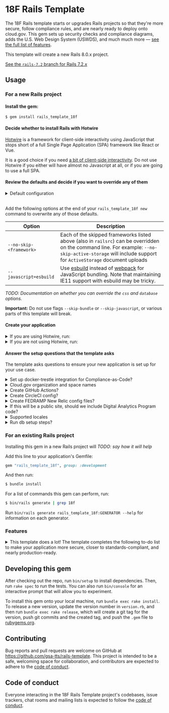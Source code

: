18F Rails Template
============================
The 18F Rails template starts or upgrades Rails projects so that they're more secure, follow compliance rules, and are nearly ready to deploy onto cloud.gov. This gem sets up security checks and compliance diagrams, adds the U.S. Web Design System (USWDS), and much much more — [see the full list of features](#features).

This template will create a new Rails 8.0.x project.

[See the `rails-7.2` branch for Rails 7.2.x](https://github.com/gsa-tts/rails-template/tree/rails-7.2)

## Usage

### For a new Rails project

#### Install the gem:
```
$ gem install rails_template_18f
```

#### Decide whether to install Rails with Hotwire

[Hotwire](hotwire) is a framework for client-side interactivity using JavaScript that stops short of a full Single Page Application (SPA) framework like React or Vue.

It is a good choice if you need [a bit of client-side interactivity][aBitOfJS]. Do not use Hotwire if you either will have almost no Javascript at all, or if you are going to use a full SPA.

#### Review the defaults and decide if you want to override any of them

<details><summary>Default configuration</summary>

```sh
--skip-active-storage   # Don't include ActiveStorage for document upload
--skip-action-text      # Don't include ActionText libraries for WYSIWYG editing
--skip-action-cable     # Don't include ActionCable websocket implementation
--skip-action-mailbox   # Don't include inbound email
--skip-hotwire          # Don't include Hotwire JS library
--skip-docker           # Don't include Dockerfile meant for production use
--skip-test             # Skip built-in test framework. (We include RSpec)
--javascript=webpack    # Use webpack for JS bundling
--css=postcss           # Use the PostCSS framework for bundling CSS
--template=template.rb  # Add additional configuration from template.rb
--database=postgresql   # Use a PostgreSQL database
--skip-rubocop          # Skip rubocop integration in favor of Standard Ruby
--skip-ci               # Skip github actions in favor of our CI generators
--skip-kamal            # Skip kamal deployment system
--skip-thruster         # Skip thruster reverse proxy
--skip-solid            # Skip solid cache,queue,websocket additions
```

If you are using Hotwire, then `--skip-hotwire` and `--skip-action-cable` are automatically removed from this list, as they are required for the Hotwire functionality.
</details>
<br />

Add the following options at the end of your `rails_template_18f new` command to overwrite any of those defaults.

| Option | Description |
|--------|-------------|
| `--no-skip-<framework>` | Each of the skipped frameworks listed above (also in `railsrc`) can be overridden on the command line. For example: `--no-skip-active-storage` will include support for `ActiveStorage` document uploads |
| `--javascript=esbuild` | Use [esbuild](https://esbuild.github.io/) instead of [webpack](https://webpack.js.org/) for JavaScript bundling. Note that maintaining IE11 support with esbuild may be tricky. |

_TODO: Documentation on whether you can override the `css` and `database` options._

**Important:** Do not use flags `--skip-bundle` or `--skip-javascript`, or various parts of this template will break.

#### Create your application

<details><summary>If you are using Hotwire, run:</summary>

```
$ rails_template_18f new <project name> --hotwire ADDITIONAL_CONFIG_OPTIONS
```
</details>

<details><summary>If you are not using Hotwire, run:</summary>

```
$ rails_template_18f new <project name> ADDITIONAL_CONFIG_OPTIONS
```
</details>

#### Answer the setup questions that the template asks

The template asks questions to ensure your new application is set up for your use case.

<details><summary>Set up docker-trestle integration for Compliance-as-Code?</summary>

Answer `y` to integrate with [docker-trestle](https://github.com/gsa-tts/docker-trestle) for creating compliance documents in markdown and [OSCAL](https://pages.nist.gov/OSCAL/).

Follow up questions if you answer `y`:
* "Set up compliance documents as a git submodule?" Answer `y` if you want compliance documents to be stored in a separate git repository and linked to your app as a submodule. Answer `n` to have documents checked directly into your code repo.
  * If you answer `y`, you'll need to provide the address of the compliance repository.
* "Run compliance checks with auditree?" Answer `y` if you want to integrate with [auditree](https://github.com/gsa-tts/auditree-devtools) for automated compliance checks.
</details>

<details><summary>Cloud.gov organization and space names</summary>

Provide your cloud.gov organization and space names for use in terraform and deploy scripts.
</details>

<details><summary>Create GitHub Actions?</summary>

Answer `y` to create Github Actions workflows for running tests, scans, and deploys. Also configures Dependabot.
</details>

<details><summary>Create CircleCI config?</summary>

Answer `y` to create a CircleCI workflow for running tests, scans, and deploys.
</details>

<details><summary>Create FEDRAMP New Relic config files?</summary>

Answer `y` to create a default New Relic config that can speak to the Government-flavored New Relic instance, including updating Content Security Policy headers so that browser metrics can be collected.
</details>

<details><summary>If this will be a public site, should we include Digital Analytics Program code?</summary>

Answer `y` to set up an integration with DAP.
</details>

<details><summary>Supported locales</summary>

Answer `y` for any languages that should be supported out of the box. Translations are supplied for the usa-banner. You will still be responsible for translating any application content.
</details>

<details><summary>Run db setup steps?</summary>

Answer `y` to run `rake db:create && rake db:migrate` as part of the app setup. PostgreSQL must be running or this will fail.
</details>

### For an existing Rails project

Installing this gem in a new Rails project will _TODO: say how it will help_

Add this line to your application's Gemfile:

```ruby
gem "rails_template_18f", group: :development
```

And then run:

```sh
$ bundle install
```

For a list of commands this gem can perform, run:

```sh
$ bin/rails generate | grep 18f
```

Run `bin/rails generate rails_template_18f:GENERATOR --help` for information on each generator.

### Features

<details><summary>This template does a lot! The template completes the following to-do list to make your application more secure, closer to standards-compliant, and nearly production-ready.</summary>

1. Create a better default `README`
1. Copy `CONTRIBUTING.md` and `LICENSE.md` from the [18F Open Source Policy repo](https://github.com/18F/open-source-policy/)
1. Create a "near-production" `ci` Rails environment, used for running a11y and security scans
1. Create a "near-production" `staging` Rails environment, used for cloud.gov staging environment, with a "TEST SITE" warning banner
1. Create a `.nvmrc` file for specifying the NodeJS version in use
1. Set up `pa11y-ci` for a11y scanning
1. Set up `OWASP ZAP` dynamic security scanning
1. Include `secure_headers` gem and configure CSP header to get OWASP passing by default
1. Install and configure [brakeman](https://rubygems.org/gems/brakeman) for static security scanning
1. Install `bundler-audit` and set up `bundle:audit` rake task for Ruby dependency security scans
1. Set up `yarn:audit` rake task for JavaScript dependency security scans
1. Install [Standard Ruby](https://github.com/testdouble/standard) for Ruby linting
1. Install [rspec](https://rubygems.org/gems/rspec-rails) for unit testing
1. Install [dotenv](https://rubygems.org/gems/dotenv-rails) for local configuration
1. Setup Rails credential diffing
1. Create a separate production credentials file.
1. Create a `pre-commit` hook that can be used to automatically run ruby linter & terraform format
1. Setup USWDS via postcss
1. Setup webpack with `.browserslistrc` from USWDS
1. Update `app/views/layouts/application.html.erb` to pass the `pa11y-ci` scan and include the USWDS Banner
1. Create a `PagesController` and root route
1. Create boundary and logical data model compliance diagrams
1. Create terraform modules supporting staging & production cloud.gov spaces for infrastructure and app deployment
1. Optionally run the `rake db:create` and `rake db:migrate` setup steps
1. Optionally integrate with https://github.com/GSA-TTS/docker-trestle
1. Optionally integrate with https://github.com/GSA-TTS/auditree-devtools
1. Optionally create GitHub Actions workflows for testing and cloud.gov deploy
1. Optionally create CircleCI workflows for testing and cloud.gov deploy
1. Optionally create a New Relic config with FEDRAMP-specific host
1. Optionally configure DAP (Digital Analytics Program)
1. Optionally add base translation files and routes for Spanish, French, and Simplified Chinese (es.yml, fr.yml, and zh.yml)
1. Create [Architecture Decision Records](https://adr.github.io/) for above setup
1. Commit the resulting project with git (unless `--skip-git` is passed)
</details>

## Developing this gem

After checking out the repo, run `bin/setup` to install dependencies. Then, run `rake spec` to run the tests. You can also run `bin/console` for an interactive prompt that will allow you to experiment.

To install this gem onto your local machine, run `bundle exec rake install`. To release a new version, update the version number in `version.rb`, and then run `bundle exec rake release`, which will create a git tag for the version, push git commits and the created tag, and push the `.gem` file to [rubygems.org](https://rubygems.org).

## Contributing

Bug reports and pull requests are welcome on GitHub at https://github.com/gsa-tts/rails-template. This project is intended to be a safe, welcoming space for collaboration, and contributors are expected to adhere to the [code of conduct](https://github.com/gsa-tts/rails-template/blob/main/CODE_OF_CONDUCT.md).

## Code of conduct

Everyone interacting in the 18F Rails Template project's codebases, issue trackers, chat rooms and mailing lists is expected to follow the [code of conduct](https://github.com/gsa-tts/rails-template/blob/main/CODE_OF_CONDUCT.md).

[hotwire]: https://hotwired.dev/
[aBitOfJS]: https://guides.18f.gov/engineering/tools/web-architecture/#if-your-use-case-requires-a-bit-of-client-side-interactivity-use-the-above-options-with-a-bit-of-javascript
